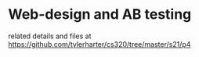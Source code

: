 # Web-design and AB testing
related details and files at https://github.com/tylerharter/cs320/tree/master/s21/p4
